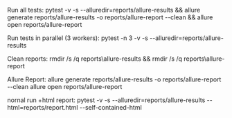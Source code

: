 Run all tests:
pytest -v -s --alluredir=reports/allure-results && allure generate reports/allure-results -o reports/allure-report --clean && allure open reports/allure-report

Run tests in parallel (3 workers):
pytest -n 3 -v -s --alluredir=reports/allure-results

Clean reports:
rmdir /s /q reports\allure-results && rmdir /s /q reports\allure-report

Allure Report:
allure generate reports/allure-results -o reports/allure-report --clean
allure open reports/allure-report

nornal run +html report:
pytest -v -s --alluredir=reports/allure-results --html=reports/report.html --self-contained-html


